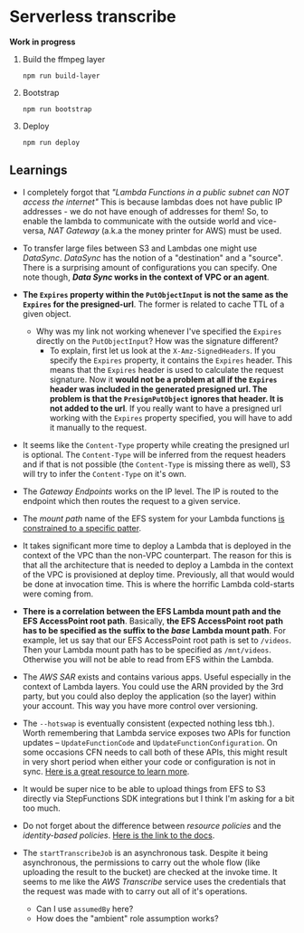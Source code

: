 # Serverless transcribe

**Work in progress**

1. Build the ffmpeg layer

   ```shell
   npm run build-layer
   ```

2. Bootstrap

   ```shell
   npm run bootstrap
   ```

3. Deploy

   ```shell
   npm run deploy
   ```

## Learnings

- I completely forgot that _"Lambda Functions in a public subnet can NOT access the internet"_
  This is because lambdas does not have public IP addresses - we do not have enough of addresses for them!
  So, to enable the lambda to communicate with the outside world and vice-versa, _NAT Gateway_ (a.k.a the money printer for AWS) must be used.

- To transfer large files between S3 and Lambdas one might use _DataSync_. _DataSync_ has the notion of a "destination" and a "source".
  There is a surprising amount of configurations you can specify. One note though, **_Data Sync_ works in the context of VPC or an agent**.

- **The `Expires` property within the `PutObjectInput` is not the same as the `Expires` for the presigned-url**. The former is related to cache TTL of a given object.

  - Why was my link not working whenever I've specified the `Expires` directly on the `PutObjectInput`? How was the signature different?
    - To explain, first let us look at the `X-Amz-SignedHeaders`. If you specify the `Expires` property, it contains the `Expires` header.
      This means that the `Expires` header is used to calculate the request signature.
      Now it **would not be a problem at all if the `Expires` header was included in the generated presigned url. The problem is that the `PresignPutObject` ignores that header. It is not added to the url**.
      If you really want to have a presigned url working with the `Expires` property specified, you will have to add it manually to the request.

- It seems like the `Content-Type` property while creating the presigned url is optional.
  The `Content-Type` will be inferred from the request headers and if that is not possible (the `Content-Type` is missing there as well),
  S3 will try to infer the `Content-Type` on it's own.

- The _Gateway Endpoints_ works on the IP level. The IP is routed to the endpoint which then routes the request to a given service.

- The _mount path_ name of the EFS system for your Lambda functions [is constrained to a specific patter](https://docs.aws.amazon.com/AWSCloudFormation/latest/UserGuide/aws-properties-lambda-function-filesystemconfig.html).

- It takes significant more time to deploy a Lambda that is deployed in the context of the VPC than the non-VPC counterpart.
  The reason for this is that all the architecture that is needed to deploy a Lambda in the context of the VPC is provisioned at deploy time.
  Previously, all that would would be done at invocation time. This is where the horrific Lambda cold-starts were coming from.

- **There is a correlation between the EFS Lambda mount path and the EFS AccessPoint root path**.
  Basically, **the EFS AccessPoint root path has to be specified as the suffix to the _base_ Lambda mount path**.
  For example, let us say that our EFS AccessPoint root path is set to `/videos`. Then your Lambda mount path has to be specified as `/mnt/videos`.
  Otherwise you will not be able to read from EFS within the Lambda.

- The _AWS SAR_ exists and contains various apps. Useful especially in the context of Lambda layers.
  You could use the ARN provided by the 3rd party, but you could also deploy the application (so the layer) within your account.
  This way you have more control over versioning.

- The `--hotswap` is eventually consistent (expected nothing less tbh.). Worth remembering that Lambda service exposes two APIs
  for function updates – `UpdateFunctionCode` and `UpdateFunctionConfiguration`. On some occasions CFN needs to call both of these APIs, this might result in very short period when either your code or configuration is not in sync.
  [Here is a great resource to learn more](https://awsteele.com/blog/2020/12/24/aws-lambda-latest-is-dangerous.html).

- It would be super nice to be able to upload things from EFS to S3 directly via StepFunctions SDK integrations but I think I'm asking for a bit too much.

- Do not forget about the difference between _resource policies_ and the _identity-based policies_.
  [Here is the link to the docs](https://docs.aws.amazon.com/IAM/latest/UserGuide/access_policies_identity-vs-resource.html).

- The `startTranscribeJob` is an asynchronous task. Despite it being asynchronous, the permissions to carry out the whole flow (like uploading the result to the bucket) are checked at the invoke time. It seems to me like the _AWS Transcribe_ service uses the credentials that the request was made with to carry out all of it's operations.
  - Can I use `assumedBy` here?
  - How does the "ambient" role assumption works?
